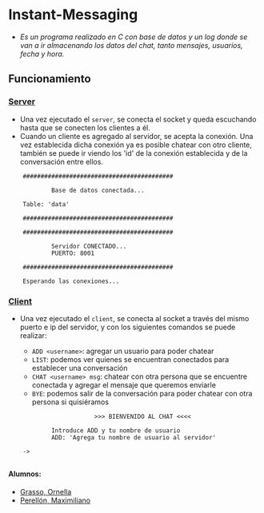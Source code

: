 # Instant-Messaging

- _Es un programa realizado en C con base de datos y un log donde se van a ir almacenando los datos del chat, tanto mensajes, usuarios, fecha y hora._

## Funcionamiento

### [Server](https://github.com/maxiperellon/Instant-Messaging/tree/master/server)

- Una vez ejecutado el `server`, se conecta el socket y queda escuchando hasta que se conecten los clientes a él.
- Cuando un cliente es agregado al servidor, se acepta la conexión. Una vez establecida dicha conexión ya es posible chatear con otro cliente, también se puede ir viendo los 'id' de la conexión establecida y de la conversación entre ellos.

```
    ##########################################
    
            Base de datos conectada...
    
    Table: 'data'
    
    ##########################################
    
    ##########################################
    
            Servidor CONECTADO...
            PUERTO: 8001
    
    ##########################################
            
    Esperando las conexiones...
```

### [Client](https://github.com/maxiperellon/Instant-Messaging/tree/master/client)

- Una vez ejecutado el `client`, se conecta al socket a través del mismo puerto e ip del servidor, y con los siguientes comandos se puede realizar:

    - `ADD <username>`:          agregar un usuario para poder chatear
    - `LIST`:                    podemos ver quienes se encuentran conectados para establecer una conversación
    - `CHAT <username> msg`:     chatear con otra persona que se encuentre conectada y agregar el mensaje que queremos enviarle
    - `BYE`:                     podemos salir de la conversación para poder chatear con otra persona si quisiéramos
 
 ```       
                         >>> BIENVENIDO AL CHAT <<<<
     
             Introduce ADD y tu nombre de usuario 
             ADD: 'Agrega tu nombre de usuario al servidor' 
             
     -> 
```
    
##   
#### Alumnos:
   - [Grasso, Ornella](https://github.com/orneegv/) 
   - [Perellón, Maximiliano](https://github.com/maxiperellon/)
##


